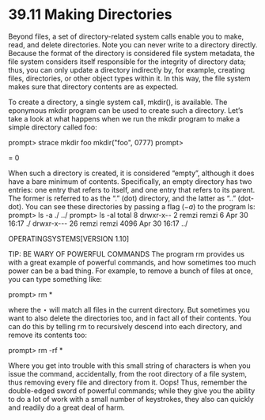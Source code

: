 # 39.11 Making Directories  

Beyond files, a set of directory-related system calls enable you to make, read, and delete directories. Note you can never write to a directory directly. Because the format of the directory is considered file system metadata, the file system considers itself responsible for the integrity of directory data; thus, you can only update a directory indirectly by, for example, creating files, directories, or other object types within it. In this way, the file system makes sure that directory contents are as expected.  

To create a directory, a single system call, mkdir(), is available. The eponymous mkdir program can be used to create such a directory. Let’s take a look at what happens when we run the mkdir program to make a simple directory called foo:  

prompt> strace mkdir foo mkdir("foo", 0777) prompt>  

= 0  

When such a directory is created, it is considered “empty”, although it does have a bare minimum of contents. Specifically, an empty directory has two entries: one entry that refers to itself, and one entry that refers to its parent. The former is referred to as the “.” (dot) directory, and the latter as “..” (dot-dot). You can see these directories by passing a flag $( - a )$ to the program ls: prompt> ls -a ./ ../ prompt> ls -al total 8 drwxr-x-- 2 remzi remzi 6 Apr 30 16:17 ./ drwxr-x--- 26 remzi remzi 4096 Apr 30 16:17 ../  

OPERATINGSYSTEMS[VERSION 1.10]  

TIP: BE WARY OF POWERFUL COMMANDS The program rm provides us with a great example of powerful commands, and how sometimes too much power can be a bad thing. For example, to remove a bunch of files at once, you can type something like:  

prompt> rm \*  

where the $\star$ will match all files in the current directory. But sometimes you want to also delete the directories too, and in fact all of their contents. You can do this by telling rm to recursively descend into each directory, and remove its contents too:  

prompt> rm -rf \*  

Where you get into trouble with this small string of characters is when you issue the command, accidentally, from the root directory of a file system, thus removing every file and directory from it. Oops! Thus, remember the double-edged sword of powerful commands; while they give you the ability to do a lot of work with a small number of keystrokes, they also can quickly and readily do a great deal of harm.  

